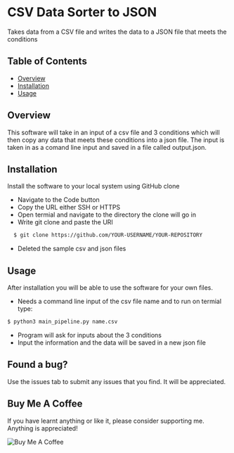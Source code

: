 # CSV Data Sorter to JSON

Takes data from a CSV file and writes the data to a JSON file that meets the conditions

## Table of Contents

* [Overview](#Overview)
* [Installation](#Installation)
* [Usage](#Usage)

## Overview

This software will take in an input of a csv file and 3 conditions which will then copy any data that meets these conditions into a json file.
The input is taken in as a comand line input and saved in a file called output.json.

## Installation

Install the software to your local system using GitHub clone

* Navigate to the Code button
* Copy the URL either SSH or HTTPS
* Open termial and navigate to the directory the clone will go in
* Write git clone and paste the URl

```bash
  $ git clone https://github.com/YOUR-USERNAME/YOUR-REPOSITORY
```

* Deleted the sample csv and json files

## Usage

After installation you will be able to use the software for your own files.

* Needs a command line input of the csv file name and to run on termial type:

```bash
$ python3 main_pipeline.py name.csv
```

* Program will ask for inputs about the 3 conditions
* Input the information and the data will be saved in a new json file

## Found a bug?

Use the issues tab to submit any issues that you find. It will be appreciated.

## Buy Me A Coffee

If you have learnt anything or like it, please consider supporting me.
Anything is appreciated!

![Buy Me A Coffee][2]

[1]: https://www.buymeacoffee.com/tylerbbrown
[2]: https://cdn.buymeacoffee.com/buttons/default-orange.png
